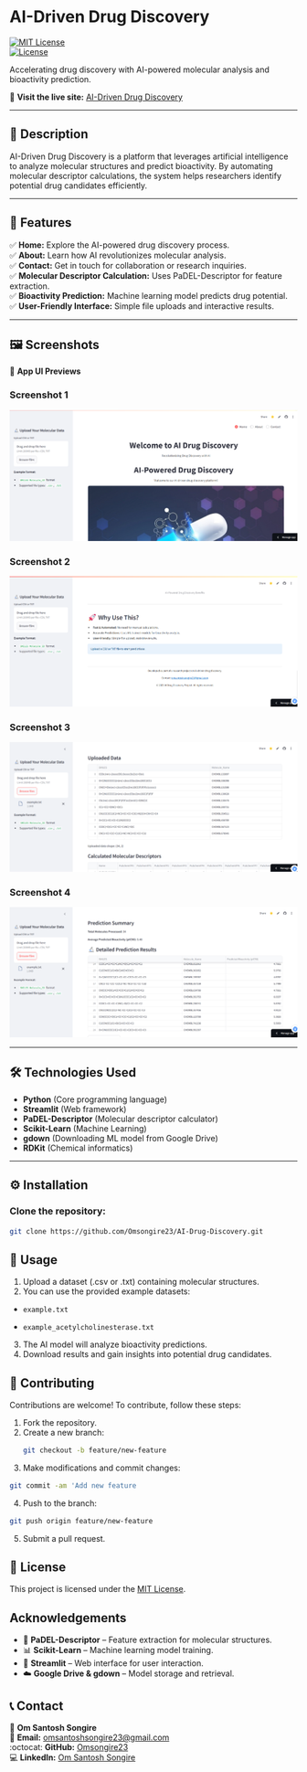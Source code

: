 # AI-Driven Drug Discovery  
[![MIT License](https://img.shields.io/github/license/Omsongire23/AI-Drug-Discovery?label=MIT%20License)](./LICENSE)  
[![License](https://img.shields.io/github/license/Omsongire23/AI-Drug-Discovery)](./LICENSE)   

Accelerating drug discovery with AI-powered molecular analysis and bioactivity prediction.  

🔗 **Visit the live site:** [AI-Driven Drug Discovery](https://ai-drug-discovery.streamlit.app/)  

---

## **📝 Description**  
AI-Driven Drug Discovery is a platform that leverages artificial intelligence to analyze molecular structures and predict bioactivity. By automating molecular descriptor calculations, the system helps researchers identify potential drug candidates efficiently.  

---

## **🚀 Features**  
✅ **Home:** Explore the AI-powered drug discovery process.  
✅ **About:** Learn how AI revolutionizes molecular analysis.  
✅ **Contact:** Get in touch for collaboration or research inquiries.  
✅ **Molecular Descriptor Calculation:** Uses PaDEL-Descriptor for feature extraction.  
✅ **Bioactivity Prediction:** Machine learning model predicts drug potential.  
✅ **User-Friendly Interface:** Simple file uploads and interactive results.  

---

## 🖼️ Screenshots  
📌 **App UI Previews**  

### Screenshot 1  
![Screenshot 1](Screenshot%201.png)  

### Screenshot 2  
![Screenshot 2](Screenshot%202.png)  

### Screenshot 3  
![Screenshot 3](Screenshot%203.png)  

### Screenshot 4  
![Screenshot 4](Screenshot%204.png)   

---

## **🛠️ Technologies Used**  
- **Python** (Core programming language)  
- **Streamlit** (Web framework)  
- **PaDEL-Descriptor** (Molecular descriptor calculator)  
- **Scikit-Learn** (Machine Learning)  
- **gdown** (Downloading ML model from Google Drive)  
- **RDKit** (Chemical informatics)  

---

## **⚙️ Installation**  
### **Clone the repository:**  
```sh
git clone https://github.com/Omsongire23/AI-Drug-Discovery.git

```

## 📌 Usage  
1. Upload a dataset (.csv or .txt) containing molecular structures.  
2. You can use the provided example datasets:  
- `example.txt`
     
- `example_acetylcholinesterase.txt`
      
3. The AI model will analyze bioactivity predictions.  
4. Download results and gain insights into potential drug candidates.  

## 🤝 Contributing  
Contributions are welcome! To contribute, follow these steps:  

1. Fork the repository.  
2. Create a new branch:  
   ```sh
   git checkout -b feature/new-feature
   ```
3. Make modifications and commit changes:
 ```sh
git commit -am 'Add new feature
 ```
4. Push to the branch:
 ```sh
git push origin feature/new-feature
 ```
5. Submit a pull request.

## 📜 License  

This project is licensed under the [MIT License](https://github.com/Omsongire23/AI-Drug-Discovery/blob/main/LICENSE).    

## Acknowledgements  
- 🔬 **PaDEL-Descriptor** – Feature extraction for molecular structures.  
- 📊 **Scikit-Learn** – Machine learning model training.  
- 📡 **Streamlit** – Web interface for user interaction.  
- ☁️ **Google Drive & gdown** – Model storage and retrieval.  

## 📞 Contact  
👤 **Om Santosh Songire**  
📩 **Email:** [omsantoshsongire23@gmail.com](mailto:omsantoshsongire23@gmail.com)  
:octocat: **GitHub:** [Omsongire23](https://github.com/Omsongire23)  
💻 **LinkedIn:** [Om Santosh Songire](https://www.linkedin.com/in/omsongire/)  
